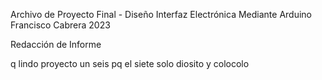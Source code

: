 Archivo de Proyecto Final - Diseño Interfaz Electrónica Mediante Arduino
Francisco Cabrera     2023

Redacción de Informe

q lindo proyecto un seis
pq el siete solo diosito y colocolo
